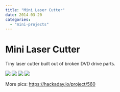 ```yaml
---
title: "Mini Laser Cutter"
date: 2014-03-20
categories: 
  - "mini-projects"
---
```


# Mini Laser Cutter

Tiny laser cutter built out of broken DVD drive parts.

![](https://cdn.hackaday.io/images/1769341449664991407.JPG)
![](https://cdn.hackaday.io/images/4633171449490028609.jpg)
![](https://cdn.hackaday.io/images/3979031449490069981.jpg)
![](https://cdn.hackaday.io/images/2049961449583779760.JPG)

More pics: https://hackaday.io/project/560